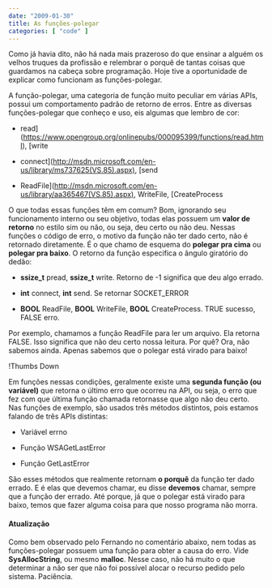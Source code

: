 ```yaml
---
date: "2009-01-30"
title: As funções-polegar
categories: [ "code" ]
---
```

Como já havia dito, não há nada mais prazeroso do que ensinar a alguém os velhos truques da profissão e relembrar o porquê de tantas coisas que guardamos na cabeça sobre programação. Hoje tive a oportunidade de explicar como funcionam as funções-polegar.

A função-polegar, uma categoria de função muito peculiar em várias APIs, possui um comportamento padrão de retorno de erros. Entre as diversas funções-polegar que conheço e uso, eis algumas que lembro de cor:

	
  * read](https://www.opengroup.org/onlinepubs/000095399/functions/read.html), [write

	
  * connect](http://msdn.microsoft.com/en-us/library/ms737625(VS.85).aspx), [send

	
  * ReadFile](http://msdn.microsoft.com/en-us/library/aa365467(VS.85).aspx), WriteFile, [CreateProcess

O que todas essas funções têm em comum? Bom, ignorando seu funcionamento interno ou seu objetivo, todas elas possuem um **valor de retorno** no estilo sim ou não, ou seja, deu certo ou não deu. Nessas funções o código de erro, o motivo da função não ter dado certo, não é retornado diretamente. É o que chamo de esquema do **polegar pra cima** ou **polegar pra baixo**. O retorno da função especifica o ângulo giratório do dedão:

	
  * **ssize_t** pread, **ssize_t** write. Retorno de -1 significa que deu algo errado.

	
  * **int** connect, **int** send. Se retornar SOCKET_ERROR

	
  * **BOOL** ReadFile, **BOOL** WriteFile, **BOOL** CreateProcess. TRUE sucesso, FALSE erro.

Por exemplo, chamamos a função ReadFile para ler um arquivo. Ela retorna FALSE. Isso significa que não deu certo nossa leitura. Por quê? Ora, não sabemos ainda. Apenas sabemos que o polegar está virado para baixo!



!Thumbs Down

Em funções nessas condições, geralmente existe uma **segunda função (ou variável)** que retorna o último erro que ocorreu na API, ou seja, o erro que fez com que última função chamada retornasse que algo não deu certo. Nas funções de exemplo, são usados três métodos distintos, pois estamos falando de três APIs distintas:

	
  * Variável errno

	
  * Função WSAGetLastError

	
  * Função GetLastError

São esses métodos que realmente retornam **o porquê** da função ter dado errado. E é elas que devemos chamar, eu disse **devemos** chamar, sempre que a função der errado. Até porque, já que o polegar está virado para baixo, temos que fazer alguma coisa para que nosso programa não morra.

#### Atualização

Como bem observado pelo Fernando no comentário abaixo, nem todas as funções-polegar possuem uma função para obter a causa do erro. Vide **SysAllocString**, ou mesmo **malloc**. Nesse caso, não há muito o que determinar a não ser que não foi possível alocar o recurso pedido pelo sistema. Paciência.
